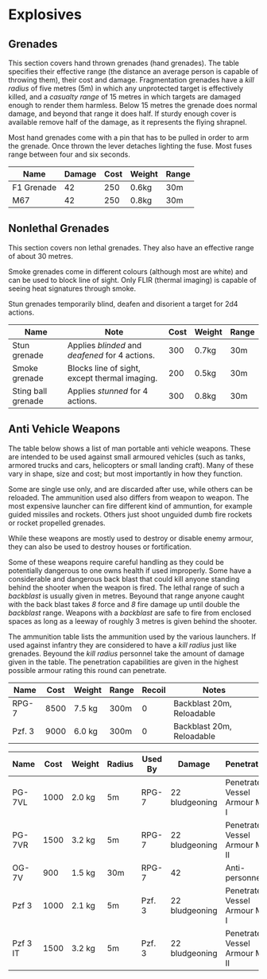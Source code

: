 # Explosives

## Grenades

This section covers hand thrown grenades (hand grenades). The table specifies
their effective range (the distance an average person is capable of throwing
them), their cost and damage. Fragmentation grenades have a _kill radius_
of five metres (5m) in which any unprotected target is effectively killed, and
a _casualty range_ of 15 metres in which targets are damaged enough to
render them harmless. Below 15 metres the grenade does normal damage, and
beyond that range it does half. If sturdy enough cover is available remove
half of the damage, as it represents the flying shrapnel.

Most hand grenades come with a pin that has to be pulled in order to arm the
grenade. Once thrown the lever detaches lighting the fuse. Most fuses range
between four and six seconds.

| Name       | Damage       | Cost | Weight | Range |
| ---------- | ------------ | ---- | ------ | ----- |
| F1 Grenade | 42           | 250  | 0.6kg  | 30m   |
| M67        | 42           | 250  | 0.8kg  | 30m   |

## Nonlethal Grenades

This section covers non lethal grenades. They also have an effective range
of about 30 metres.

Smoke grenades come in different colours (although most are white) and can be
used to block line of sight. Only FLIR (thermal imaging) is capable of seeing
heat signatures through smoke.

Stun grenades temporarily blind, deafen and disorient a target for 2d4
actions.

| Name               | Note                                                  | Cost | Weight | Range |
| ------------------ | ----------------------------------------------------- | ---- | ------ | ----- |
| Stun grenade       | Applies _blinded_ and _deafened_ for 4 actions.       | 300  | 0.7kg  | 30m   |
| Smoke grenade      | Blocks line of sight, except thermal imaging.         | 200  | 0.5kg  | 30m   |
| Sting ball grenade | Applies _stunned_ for 4 actions.                      | 300  | 0.8kg  | 30m   |

## Anti Vehicle Weapons

The table below shows a list of man portable anti vehicle weapons. These are
intended to be used against small armoured vehicles (such as tanks, armored
trucks and cars, helicopters or small landing craft). Many of these vary in
shape, size and cost; but most importantly in how they function.

Some are single use only, and are discarded after use, while others can be
reloaded. The ammunition used also differs from weapon to weapon. The most
expensive launcher can fire different kind of ammuntion, for example guided
missiles and rockets. Others just shoot unguided dumb fire rockets or rocket
propelled grenades.

While these weapons are mostly used to destroy or disable enemy armour, they
can also be used to destroy houses or fortification.

Some of these weapons require careful handling as they could be potentially
dangerous to one owns health if used improperly. Some have a considerable and
dangerous back blast that could kill anyone standing behind the shooter when the
weapon is fired. The lethal range of such a _backblast_ is usually given in
metres. Beyound that range anyone caught with the back blast takes _8_
force and _8_ fire damage up until double the _backblast_ range.
Weapons with a _backblast_ are safe to fire from enclosed spaces as long
as a leeway of roughly 3 metres is given behind the shooter.

The ammunition table lists the ammunition used by the various launchers. If
used against infantry they are considered to have a _kill radius_ just like
grenades. Beyound the _kill radius_ personnel take the amount of damage given
in the table. The penetration capabilities are given in the highest possible
armour rating this round can penetrate.

| Name   | Cost | Weight | Range | Recoil | Notes                     |
| ------ | ---- | ------ | ----- | ------ | ------------------------- |
| RPG-7  | 8500 | 7.5 kg | 300m  | 0      | Backblast 20m, Reloadable |
| Pzf. 3 | 9000 | 6.0 kg | 300m  | 0      | Backblast 20m, Reloadable |

| Name     | Cost | Weight | Radius | Used By | Damage | Penetration
| -------- | ---- | ------ | ------ | ------- | ------ | ---------------------
| PG-7VL  | 1000 | 2.0 kg | 5m      | RPG-7  | 22 bludgeoning  | Penetrates Vessel Armour MK I
| PG-7VR  | 1500 | 3.2 kg | 5m      | RPG-7  | 22 bludgeoning  | Penetrates Vessel Armour MK II
| OG-7V   | 900  | 1.5 kg | 30m     | RPG-7  | 42              | Anti-personnel
| Pzf 3    | 1000 | 2.1 kg | 5m     | Pzf. 3  | 22 bludgeoning | Penetrates Vessel Armour MK I
| Pzf 3 IT | 1500 | 3.2 kg | 5m     | Pzf. 3  | 22 bludgeoning | Penetrates Vessel Armour MK II

